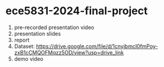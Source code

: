 # ece5831-2024-final-project
1. pre-recorded presentation video
2.  presentation slides
3. report
4. Dataset: https://drive.google.com/file/d/1cnyjbmcl0fmPoy-zxB1cCMQOFMqzz5OD/view?usp=drive_link
5. demo video
